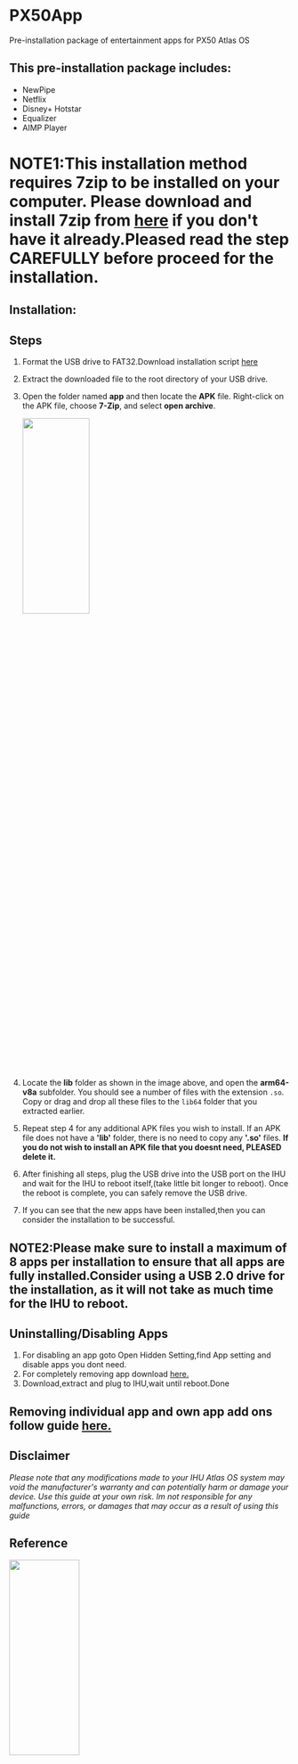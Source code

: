 # PX50App
Pre-installation package of entertainment apps for PX50 Atlas OS

## This pre-installation package includes:
  - NewPipe
  - Netflix
  - Disney+ Hotstar
  - Equalizer
  - AIMP Player
  
# NOTE1:This installation method requires 7zip to be installed on your computer. Please download and install 7zip from [here](https://www.7-zip.org/) if you don't have it already.Pleased read the step CAREFULLY before proceed for the installation.


## Installation: 
## Steps

1.  Format the USB drive to FAT32.Download installation script [here](https://drive.google.com/file/d/1SeVG9lBcYyZTOwt61v7U0GfcsRN3rObX/view?usp=share_link)
2.  Extract the downloaded file to the root directory of your USB drive.
3.  Open the folder named **app** and then locate the **APK** file. Right-click on the APK file, choose **7-Zip**, and select **open archive**.

       <img src="https://user-images.githubusercontent.com/124480402/222107456-c997757f-6345-4d81-89d2-2d2491274caf.JPG" width=50% height=30%>

4. Locate the **lib** folder as shown in the image above, and open the **arm64-v8a** subfolder. You should see a number of files with the extension `.so`. Copy or drag and drop all these files to the `lib64` folder that you extracted earlier.
5. Repeat step 4 for any additional APK files you wish to install. If an APK file does not have a **'lib'** folder, there is no need to copy any **'.so'** files. **If you do not wish to install an APK file that you doesnt need, PLEASED delete it.**
6. After finishing all steps, plug the USB drive into the USB port on the IHU and wait for the IHU to reboot itself,(take little bit longer to reboot). Once the reboot is complete, you can safely remove the USB drive.
7. If you can see that the new apps have been installed,then you can consider the installation to be successful.

## NOTE2:Please make sure to install a maximum of 8 apps per installation to ensure that all apps are fully installed.Consider using a USB 2.0 drive for the installation, as it will not take as much time for the IHU to reboot.



## Uninstalling/Disabling Apps
 
 1. For disabling an app goto Open Hidden Setting,find App setting and disable apps you dont need.
 2. For completely removing app download [here.](https://drive.google.com/file/d/1O8pDeNqy9OAVitnJ58VGrTUJ47S92rMA/view?usp=share_link)
 3. Download,extract and plug to IHU,wait until reboot.Done
 
 ## Removing individual app and own app add ons follow guide [here.](https://github.com/silentshadow88/PX50AppRemover)

## Disclaimer
*Please note that any modifications made to your IHU Atlas OS system may void the manufacturer's warranty and can potentially harm or damage your device. Use this guide at your own risk. Im not responsible for any malfunctions, errors, or damages that may occur as a result of using this guide*

## Reference
<img src="https://user-images.githubusercontent.com/124480402/222115044-2132ddf2-d4dc-44f9-a0c5-557f1dec6792.jpg" width=50% height=30%>


## Enjoy your new app,reach me at https://t.me/silentshadow88 if you have any questions or donation,TQ.



